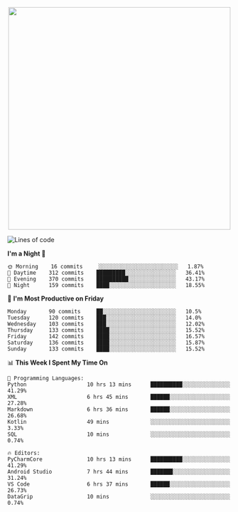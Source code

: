 <!--

[![Hits](https://hits.seeyoufarm.com/api/count/incr/badge.svg?url=https%3A%2F%2Fgithub.com/sangm1n)](https://hits.seeyoufarm.com) 
[![Repos Badge](https://badges.pufler.dev/repos/sangm1n)](https://badges.pufler.dev)
[![Github Badge](http://img.shields.io/badge/-github-black?style=flat-square&logo=github&logoColor=white&link=https:https://github.com/sangm1n/)](https://github.com/sangm1n/)
[![Netlify Badge](https://img.shields.io/badge/-TIL-00C7B7?style=flat-square&logo=Netlify&logoColor=white&link=https://sangminlog.netlify.com)](https://sangminlog.netlify.com)
[![Hugo Badge](https://img.shields.io/badge/-techblog-FF4088?style=flat-square&logo=Hugo&logoColor=white&link=https://sangm1n.github.io)](https://sangm1n.github.io)
[![Mail Badge](http://img.shields.io/badge/-mail-D14836?style=flat-square&logo=Gmail&logoColor=white&link=mailto:dltkd96als@naver.com)](mailto:dltkd96als@naver.com/)

![Lines of code](https://img.shields.io/badge/From%20Hello%20World%20I%27ve%20Written-3.9%20million%20lines%20of%20code-blue)
-->

<!--  -->

<p align="center">
  <a href="https://sangm1n.github.io/">
    <img src="https://user-images.githubusercontent.com/46131688/100516133-08bf3880-31c5-11eb-97ce-0548a7b3a35a.png" width="500">
  </a>
</p>

<!--START_SECTION:waka-->
![Lines of code](https://img.shields.io/badge/From%20Hello%20World%20I%27ve%20Written-5.6%20million%20lines%20of%20code-blue)

**I'm a Night 🦉** 

```text
🌞 Morning    16 commits     ░░░░░░░░░░░░░░░░░░░░░░░░░   1.87% 
🌆 Daytime    312 commits    █████████░░░░░░░░░░░░░░░░   36.41% 
🌃 Evening    370 commits    ██████████░░░░░░░░░░░░░░░   43.17% 
🌙 Night      159 commits    ████░░░░░░░░░░░░░░░░░░░░░   18.55%

```
📅 **I'm Most Productive on Friday** 

```text
Monday       90 commits     ██░░░░░░░░░░░░░░░░░░░░░░░   10.5% 
Tuesday      120 commits    ███░░░░░░░░░░░░░░░░░░░░░░   14.0% 
Wednesday    103 commits    ███░░░░░░░░░░░░░░░░░░░░░░   12.02% 
Thursday     133 commits    ████░░░░░░░░░░░░░░░░░░░░░   15.52% 
Friday       142 commits    ████░░░░░░░░░░░░░░░░░░░░░   16.57% 
Saturday     136 commits    ████░░░░░░░░░░░░░░░░░░░░░   15.87% 
Sunday       133 commits    ████░░░░░░░░░░░░░░░░░░░░░   15.52%

```


📊 **This Week I Spent My Time On** 

```text
💬 Programming Languages: 
Python                   10 hrs 13 mins      ██████████░░░░░░░░░░░░░░░   41.29% 
XML                      6 hrs 45 mins       ██████░░░░░░░░░░░░░░░░░░░   27.28% 
Markdown                 6 hrs 36 mins       ██████░░░░░░░░░░░░░░░░░░░   26.68% 
Kotlin                   49 mins             ░░░░░░░░░░░░░░░░░░░░░░░░░   3.33% 
SQL                      10 mins             ░░░░░░░░░░░░░░░░░░░░░░░░░   0.74%

🔥 Editors: 
PyCharmCore              10 hrs 13 mins      ██████████░░░░░░░░░░░░░░░   41.29% 
Android Studio           7 hrs 44 mins       ███████░░░░░░░░░░░░░░░░░░   31.24% 
VS Code                  6 hrs 37 mins       ██████░░░░░░░░░░░░░░░░░░░   26.73% 
DataGrip                 10 mins             ░░░░░░░░░░░░░░░░░░░░░░░░░   0.74%

```


<!--END_SECTION:waka-->


<!--
**sangm1n/sangm1n** is a ✨ _special_ ✨ repository because its `README.md` (this file) appears on your GitHub profile.

Here are some ideas to get you started:

- 🔭 I’m currently working on ...
- 🌱 I’m currently learning ...
- 👯 I’m looking to collaborate on ...
- 🤔 I’m looking for help with ...
- 💬 Ask me about ...
- 📫 How to reach me: ...
- 😄 Pronouns: ...
- ⚡ Fun fact: ...

https://shields.io/
-->


